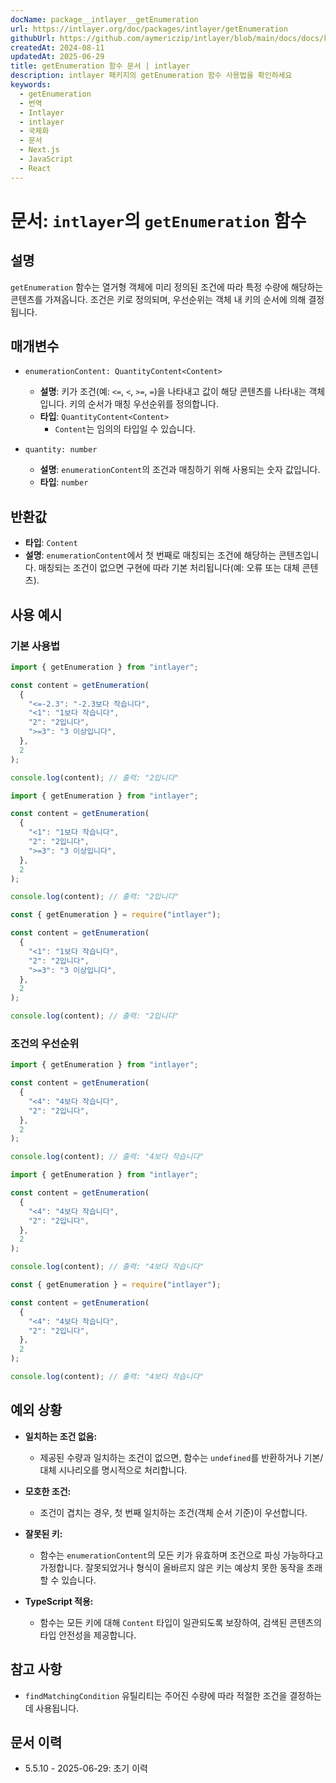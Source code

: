 ```yaml
---
docName: package__intlayer__getEnumeration
url: https://intlayer.org/doc/packages/intlayer/getEnumeration
githubUrl: https://github.com/aymericzip/intlayer/blob/main/docs/docs/ko/packages/intlayer/getEnumeration.md
createdAt: 2024-08-11
updatedAt: 2025-06-29
title: getEnumeration 함수 문서 | intlayer
description: intlayer 패키지의 getEnumeration 함수 사용법을 확인하세요
keywords:
  - getEnumeration
  - 번역
  - Intlayer
  - intlayer
  - 국제화
  - 문서
  - Next.js
  - JavaScript
  - React
---
```


# 문서: `intlayer`의 `getEnumeration` 함수

## 설명

`getEnumeration` 함수는 열거형 객체에 미리 정의된 조건에 따라 특정 수량에 해당하는 콘텐츠를 가져옵니다. 조건은 키로 정의되며, 우선순위는 객체 내 키의 순서에 의해 결정됩니다.

## 매개변수

- `enumerationContent: QuantityContent<Content>`

  - **설명**: 키가 조건(예: `<=`, `<`, `>=`, `=`)을 나타내고 값이 해당 콘텐츠를 나타내는 객체입니다. 키의 순서가 매칭 우선순위를 정의합니다.
  - **타입**: `QuantityContent<Content>`
    - `Content`는 임의의 타입일 수 있습니다.

- `quantity: number`

  - **설명**: `enumerationContent`의 조건과 매칭하기 위해 사용되는 숫자 값입니다.
  - **타입**: `number`

## 반환값

- **타입**: `Content`
- **설명**: `enumerationContent`에서 첫 번째로 매칭되는 조건에 해당하는 콘텐츠입니다. 매칭되는 조건이 없으면 구현에 따라 기본 처리됩니다(예: 오류 또는 대체 콘텐츠).

## 사용 예시

### 기본 사용법

```typescript codeFormat="typescript"
import { getEnumeration } from "intlayer";

const content = getEnumeration(
  {
    "<=-2.3": "-2.3보다 작습니다",
    "<1": "1보다 작습니다",
    "2": "2입니다",
    ">=3": "3 이상입니다",
  },
  2
);

console.log(content); // 출력: "2입니다"
```

```javascript codeFormat="esm"
import { getEnumeration } from "intlayer";

const content = getEnumeration(
  {
    "<1": "1보다 작습니다",
    "2": "2입니다",
    ">=3": "3 이상입니다",
  },
  2
);

console.log(content); // 출력: "2입니다"
```

```javascript codeFormat="commonjs"
const { getEnumeration } = require("intlayer");

const content = getEnumeration(
  {
    "<1": "1보다 작습니다",
    "2": "2입니다",
    ">=3": "3 이상입니다",
  },
  2
);

console.log(content); // 출력: "2입니다"
```

### 조건의 우선순위

```typescript codeFormat="typescript"
import { getEnumeration } from "intlayer";

const content = getEnumeration(
  {
    "<4": "4보다 작습니다",
    "2": "2입니다",
  },
  2
);

console.log(content); // 출력: "4보다 작습니다"
```

```javascript codeFormat="esm"
import { getEnumeration } from "intlayer";

const content = getEnumeration(
  {
    "<4": "4보다 작습니다",
    "2": "2입니다",
  },
  2
);

console.log(content); // 출력: "4보다 작습니다"
```

```javascript codeFormat="commonjs"
const { getEnumeration } = require("intlayer");

const content = getEnumeration(
  {
    "<4": "4보다 작습니다",
    "2": "2입니다",
  },
  2
);

console.log(content); // 출력: "4보다 작습니다"
```

## 예외 상황

- **일치하는 조건 없음:**

  - 제공된 수량과 일치하는 조건이 없으면, 함수는 `undefined`를 반환하거나 기본/대체 시나리오를 명시적으로 처리합니다.

- **모호한 조건:**

  - 조건이 겹치는 경우, 첫 번째 일치하는 조건(객체 순서 기준)이 우선합니다.

- **잘못된 키:**

  - 함수는 `enumerationContent`의 모든 키가 유효하며 조건으로 파싱 가능하다고 가정합니다. 잘못되었거나 형식이 올바르지 않은 키는 예상치 못한 동작을 초래할 수 있습니다.

- **TypeScript 적용:**
  - 함수는 모든 키에 대해 `Content` 타입이 일관되도록 보장하여, 검색된 콘텐츠의 타입 안전성을 제공합니다.

## 참고 사항

- `findMatchingCondition` 유틸리티는 주어진 수량에 따라 적절한 조건을 결정하는 데 사용됩니다.

## 문서 이력

- 5.5.10 - 2025-06-29: 초기 이력
